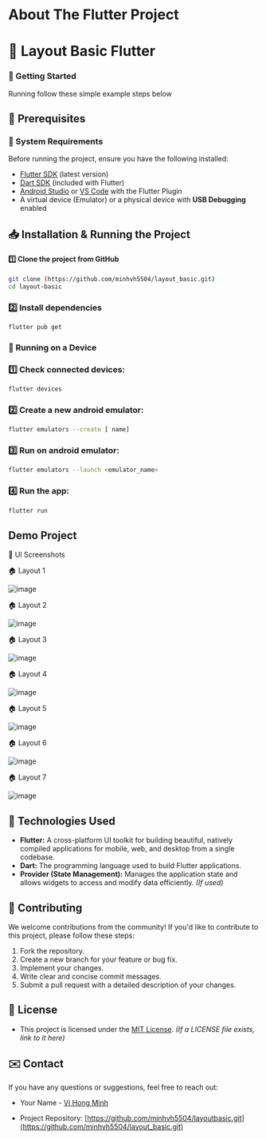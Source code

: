 # About The Flutter Project

# 📝 Layout Basic Flutter

<!-- GETTING STARTED -->

### 🚀 Getting Started

Running follow these simple example steps below

## 🎯 Prerequisites

### 📌 System Requirements

Before running the project, ensure you have the following installed:

- [Flutter SDK](https://docs.flutter.dev/get-started/install) (latest version)
- [Dart SDK](https://dart.dev/get-dart) (included with Flutter)
- [Android Studio](https://developer.android.com/studio) or [VS Code](https://code.visualstudio.com/) with the Flutter Plugin
- A virtual device (Emulator) or a physical device with **USB Debugging** enabled

## 📥 Installation & Running the Project

#### 1️⃣ Clone the project from GitHub

```sh
git clone (https://github.com/minhvh5504/layout_basic.git)
cd layout-basic
```

### 2️⃣ Install dependencies

```sh
flutter pub get
```

### 📱 Running on a Device

### 1️⃣ Check connected devices:

```sh
flutter devices
```

### 2️⃣ Create a new android emulator:

```sh
flutter emulators --create [ name]
```

### 3️⃣ Run on android emulator:

```sh
flutter emulators --launch <emulator_name>
```

### 4️⃣ Run the app:

```sh
flutter run
```

## Demo Project

🎨 UI Screenshots

🏠 Layout 1

![image](https://github.com/user-attachments/assets/ebd5ba7a-433b-4b28-a7b1-ab16ed4f8e86)

🏠 Layout 2

![image](https://github.com/user-attachments/assets/a7342be6-f04b-4e05-8d9b-9ef8eb31bf3a)

🏠 Layout 3

![image](https://github.com/user-attachments/assets/38826e33-93dc-4bd4-ba47-d98616032bdf)

🏠 Layout 4

![image](https://github.com/user-attachments/assets/53b84a77-2a24-49b6-b1c0-54b42e8ecbf2)

🏠 Layout 5

![image](https://github.com/user-attachments/assets/7b9b2538-42fb-4a7f-a663-7645c51aba43)

🏠 Layout 6

![image](https://github.com/user-attachments/assets/056c8f87-a69f-4a87-9ec1-9b2e2021e1c6)

🏠 Layout 7

![image](https://github.com/user-attachments/assets/ace9a1e7-64ce-4cf1-bdb8-c5cf530aef0b)

## 🧱 Technologies Used

- **Flutter:** A cross-platform UI toolkit for building beautiful, natively compiled applications for mobile, web, and desktop from a single codebase.
- **Dart:** The programming language used to build Flutter applications.
- **Provider (State Management):** Manages the application state and allows widgets to access and modify data efficiently. _(If used)_

## 🤝 Contributing

We welcome contributions from the community! If you'd like to contribute to this project, please follow these steps:

1.  Fork the repository.
2.  Create a new branch for your feature or bug fix.
3.  Implement your changes.
4.  Write clear and concise commit messages.
5.  Submit a pull request with a detailed description of your changes.

## 📄 License

- This project is licensed under the [MIT License](LICENSE). _(If a LICENSE file exists, link to it here)_

## ✉️ Contact

If you have any questions or suggestions, feel free to reach out:

- Your Name - [Vi Hong Minh](mailto:vihongminh5504@gmail.com)

- Project Repository: [https://github.com/minhvh5504/layoutbasic.git](https://github.com/minhvh5504/layout_basic.git)
